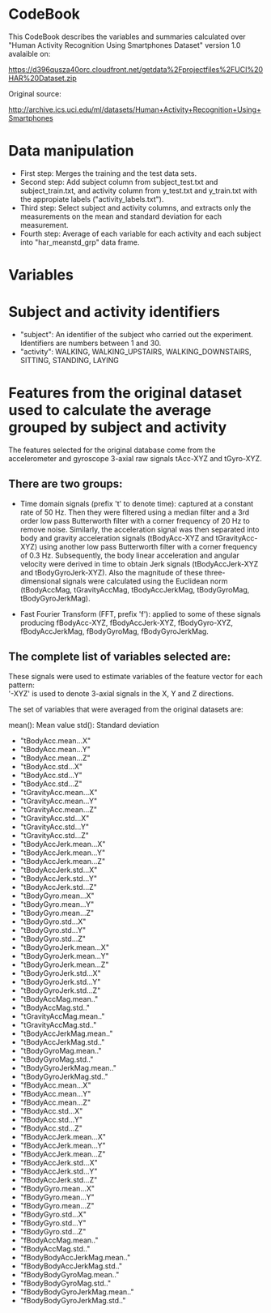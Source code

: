 CodeBook
========

This CodeBook describes the variables and summaries calculated over "Human Activity Recognition Using Smartphones Dataset" version 1.0 avalaible on:

https://d396qusza40orc.cloudfront.net/getdata%2Fprojectfiles%2FUCI%20HAR%20Dataset.zip

Original source:

http://archive.ics.uci.edu/ml/datasets/Human+Activity+Recognition+Using+Smartphones


Data manipulation
=================

- First step: Merges the training and the test data sets.
- Second step: Add subject column from subject_test.txt and subject_train.txt, and activity column from y_test.txt and y_train.txt with the appropiate labels ("activity_labels.txt").
- Third step: Select subject and activity columns, and extracts only the measurements on the mean and standard deviation for each measurement.
- Fourth step: Average of each variable for each activity and each subject into "har_meanstd_grp" data frame.


Variables
=========

# Subject and activity identifiers

- "subject": An identifier of the subject who carried out the experiment. Identifiers are numbers between 1 and 30.
- "activity": WALKING, WALKING_UPSTAIRS, WALKING_DOWNSTAIRS, SITTING, STANDING, LAYING

# Features from the original dataset used to calculate the average grouped by subject and activity

The features selected for the original database come from the accelerometer and gyroscope 3-axial raw signals tAcc-XYZ and tGyro-XYZ.

## There are two groups:

- Time domain signals (prefix 't' to denote time): captured at a constant rate of 50 Hz. Then they were filtered using a median filter and a 3rd order low pass Butterworth filter with a corner frequency of 20 Hz to remove noise. Similarly, the acceleration signal was then separated into body and gravity acceleration signals (tBodyAcc-XYZ and tGravityAcc-XYZ) using another low pass Butterworth filter with a corner frequency of 0.3 Hz. Subsequently, the body linear acceleration and angular velocity were derived in time to obtain Jerk signals (tBodyAccJerk-XYZ and tBodyGyroJerk-XYZ). Also the magnitude of these three-dimensional signals were calculated using the Euclidean norm (tBodyAccMag, tGravityAccMag, tBodyAccJerkMag, tBodyGyroMag, tBodyGyroJerkMag). 

- Fast Fourier Transform (FFT, prefix 'f'): applied to some of these signals producing fBodyAcc-XYZ, fBodyAccJerk-XYZ, fBodyGyro-XYZ, fBodyAccJerkMag, fBodyGyroMag, fBodyGyroJerkMag.

## The complete list of variables selected are:

These signals were used to estimate variables of the feature vector for each pattern:  
'-XYZ' is used to denote 3-axial signals in the X, Y and Z directions.

The set of variables that were averaged from the original datasets are: 

mean(): Mean value
std(): Standard deviation

- "tBodyAcc.mean...X"
- "tBodyAcc.mean...Y"
- "tBodyAcc.mean...Z"
- "tBodyAcc.std...X"
- "tBodyAcc.std...Y"
- "tBodyAcc.std...Z"
- "tGravityAcc.mean...X"
- "tGravityAcc.mean...Y"
- "tGravityAcc.mean...Z"
- "tGravityAcc.std...X"
- "tGravityAcc.std...Y"
- "tGravityAcc.std...Z"
- "tBodyAccJerk.mean...X"
- "tBodyAccJerk.mean...Y"
- "tBodyAccJerk.mean...Z"
- "tBodyAccJerk.std...X"
- "tBodyAccJerk.std...Y"
- "tBodyAccJerk.std...Z"
- "tBodyGyro.mean...X"
- "tBodyGyro.mean...Y"
- "tBodyGyro.mean...Z"
- "tBodyGyro.std...X"
- "tBodyGyro.std...Y"
- "tBodyGyro.std...Z"
- "tBodyGyroJerk.mean...X"
- "tBodyGyroJerk.mean...Y"
- "tBodyGyroJerk.mean...Z"
- "tBodyGyroJerk.std...X"
- "tBodyGyroJerk.std...Y"
- "tBodyGyroJerk.std...Z"
- "tBodyAccMag.mean.."
- "tBodyAccMag.std.."
- "tGravityAccMag.mean.."
- "tGravityAccMag.std.."
- "tBodyAccJerkMag.mean.."
- "tBodyAccJerkMag.std.."
- "tBodyGyroMag.mean.."
- "tBodyGyroMag.std.."
- "tBodyGyroJerkMag.mean.."
- "tBodyGyroJerkMag.std.."
- "fBodyAcc.mean...X"
- "fBodyAcc.mean...Y"
- "fBodyAcc.mean...Z"
- "fBodyAcc.std...X"
- "fBodyAcc.std...Y"
- "fBodyAcc.std...Z"
- "fBodyAccJerk.mean...X"
- "fBodyAccJerk.mean...Y"
- "fBodyAccJerk.mean...Z"
- "fBodyAccJerk.std...X"
- "fBodyAccJerk.std...Y"
- "fBodyAccJerk.std...Z"
- "fBodyGyro.mean...X"
- "fBodyGyro.mean...Y"
- "fBodyGyro.mean...Z"
- "fBodyGyro.std...X"
- "fBodyGyro.std...Y"
- "fBodyGyro.std...Z"
- "fBodyAccMag.mean.."
- "fBodyAccMag.std.."
- "fBodyBodyAccJerkMag.mean.."
- "fBodyBodyAccJerkMag.std.."
- "fBodyBodyGyroMag.mean.."
- "fBodyBodyGyroMag.std.."
- "fBodyBodyGyroJerkMag.mean.."
- "fBodyBodyGyroJerkMag.std.."